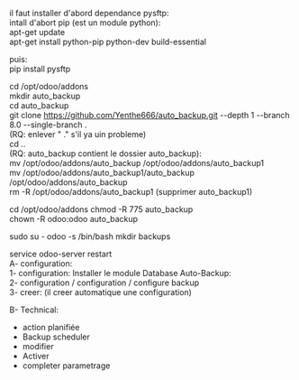 
il faut installer d'abord dependance pysftp:  
 intall d'abort pip (est un module python):     
 apt-get update  
 apt-get install python-pip python-dev build-essential    
 
 puis:  
 pip install pysftp  


cd /opt/odoo/addons  
mkdir auto_backup  
cd auto_backup  
git clone https://github.com/Yenthe666/auto_backup.git --depth 1 --branch 8.0 --single-branch .  
(RQ: enlever " ." s'il ya uin probleme)  
cd ..  
(RQ: auto_backup contient le dossier auto_backup):  
mv /opt/odoo/addons/auto_backup /opt/odoo/addons/auto_backup1  
mv /opt/odoo/addons/auto_backup1/auto_backup /opt/odoo/addons/auto_backup  
rm -R /opt/odoo/addons/auto_backup1  (supprimer auto_backup1)

cd /opt/odoo/addons 
chmod -R 775 auto_backup  
chown -R odoo:odoo auto_backup 

sudo su - odoo -s /bin/bash
mkdir backups

service odoo-server restart  
A-  configuration:  
1- configuration: Installer le module Database Auto-Backup:     
2- configuration / configuration / configure backup    
3- creer: (il creer automatique une configuration)    

B- Technical:  
- action planifiée
- Backup scheduler  
- modifier  
- Activer  
- completer parametrage  






 



